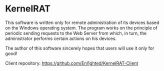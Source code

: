 # KernelRAT
This software is written only for remote administration of its devices based on the Windows operating system.
The program works on the principle of periodic sending requests to the Web Server from which, in turn, the administrator performs certain actions on his devices.

The author of this software sincerely hopes that users will use it only for good!

Client repository: https://github.com/Enl1ghted/KernelRAT-Client
